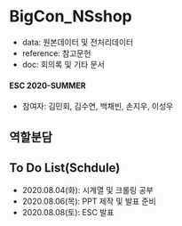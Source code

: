 # BigCon_NSshop

- data: 원본데이터 및 전처리데이터  
- reference: 참고문헌  
- doc: 회의록 및 기타 문서  

#### ESC 2020-SUMMER
- 참여자: 김민회, 김수연, 백채빈, 손지우, 이성우

## 역할분담

## To Do List(Schdule)

- 2020.08.04(화): 시계열 및 크롤링 공부
- 2020.08.06(목): PPT 제작 및 발표 준비
- 2020.08.08(토): ESC 발표
